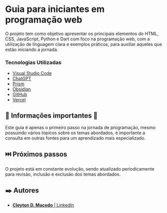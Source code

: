 # Guia para iniciantes em programação web

O projeto tem como objetivo apresentar os principais elementos do HTML, CSS, JavaScript, Python e Dart com foco na programação web, com a utilização de linguagem clara e exemplos práticos, para auxiliar aqueles que estão iniciando a jornada.

### Tecnologias Utilizadas

* [Visual Studio Code](https://code.visualstudio.com/)
* [ChatGPT](https://chatgpt.com/)
* [Prism](https://prismjs.com/)
* [Obsidian](https://obsidian.md/)
* [GitHub](https://github.com/)
* [Vercel](https://vercel.com)

## 📌 Informações importantes 📌

Este guia é apenas o primeiro passo na jornada de programação, mesmo possuindo vários tópicos sobre os temas abordados, é importante a consulta em outras fontes para um aprendizado mais especializado.

## ⏭️ Próximos passos

O projeto está em constante evolução, sendo atualizado periodicamente para revisão, inclusão e exclusão dos temas abordados.

## ✒️ Autores

* [**Cleyton D. Macedo** | LinkedIn](https://www.linkedin.com/in/maccleyton/)